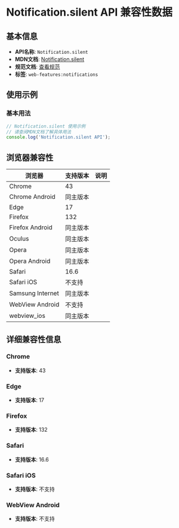 # Notification.silent API 兼容性数据

## 基本信息

- **API名称**: `Notification.silent`
- **MDN文档**: [Notification.silent](https://developer.mozilla.org/docs/Web/API/Notification/silent)
- **规范文档**: [查看规范](https://notifications.spec.whatwg.org/#dom-notification-silent)
- **标签**: `web-features:notifications`

## 使用示例

### 基本用法

```javascript
// Notification.silent 使用示例
// 请查阅MDN文档了解具体用法
console.log('Notification.silent API');
```

## 浏览器兼容性

| 浏览器 | 支持版本 | 说明 |
|--------|----------|------|
| Chrome | 43 |  |
| Chrome Android | 同主版本 |  |
| Edge | 17 |  |
| Firefox | 132 |  |
| Firefox Android | 同主版本 |  |
| Oculus | 同主版本 |  |
| Opera | 同主版本 |  |
| Opera Android | 同主版本 |  |
| Safari | 16.6 |  |
| Safari iOS | 不支持 |  |
| Samsung Internet | 同主版本 |  |
| WebView Android | 不支持 |  |
| webview_ios | 同主版本 |  |

## 详细兼容性信息

### Chrome

- **支持版本**: 43

### Edge

- **支持版本**: 17

### Firefox

- **支持版本**: 132

### Safari

- **支持版本**: 16.6

### Safari iOS

- **支持版本**: 不支持

### WebView Android

- **支持版本**: 不支持

